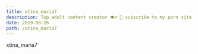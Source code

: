 ```yaml
---
title: xtina_maria7
description: Top adult content creator 👁♐️ 👑 subscribe to my porn site below IG Missskaylax
date: 2019-08-26
path: /xtina_maria7
---
```


xtina_maria7